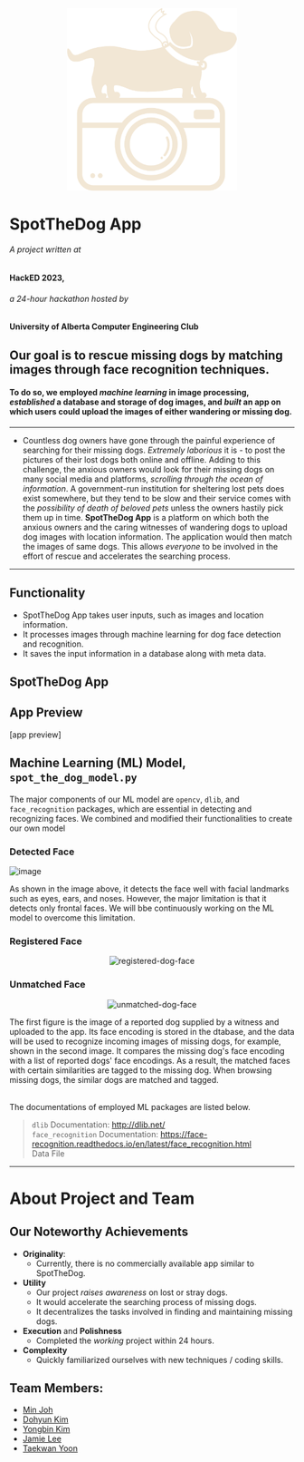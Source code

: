 <p align="center">
  <img src="./SpotTheDogApp/assets/logo.png" alt="Spot-the-Dog-logo" width="300" />
</p>

# SpotTheDog App
###### A project written at
#### HackED 2023,
###### a 24-hour hackathon hosted by
#### University of Alberta Computer Engineering Club

## Our goal is to rescue missing dogs by matching images through face recognition techniques. 
#### To do so, we employed _machine learning_ in image processing, _established_ a database and storage of dog images, and _built_ an app on which users could upload the images of either wandering or missing dog.
---
- Countless dog owners have gone through the painful experience of searching for their missing dogs. _Extremely laborious_ it is - to post the pictures of their lost dogs both online and offline. Adding to this challenge, the anxious owners would look for their missing dogs on many social media and platforms, _scrolling through the ocean of information_. A government-run institution for sheltering lost pets does exist somewhere, but they tend to be slow and their service comes with the _possibility of death of beloved pets_ unless the owners hastily pick them up in time. **SpotTheDog App** is a platform on which both the anxious owners and the caring witnesses of wandering dogs to upload dog images with location information. The application would then match the images of same dogs. This allows _everyone_ to be involved in the effort of rescue and accelerates the searching process.
---
## Functionality
- SpotTheDog App takes user inputs, such as images and location information.
- It processes images through machine learning for dog face detection and recognition.
- It saves the input information in a database along with meta data.

## SpotTheDog App

## App Preview
[app preview]

## Machine Learning (ML) Model, <code>spot_the_dog_model.py</code>
<p>
The major components of our ML model are <code>opencv</code>, <code>dlib</code>, and <code>face_recognition</code> packages, which are essential in detecting and recognizing faces. We combined and modified their functionalities to create our own model
</p>

### Detected Face
![image](https://user-images.githubusercontent.com/106040183/211198531-fa972f9e-3440-412e-a2a6-44b48aef62a0.png)

<p>
As shown in the image above, it detects the face well with facial landmarks such as eyes, ears, and noses. However, the major limitation is that it detects only frontal faces. We will bbe continuously working on the ML model to overcome this limitation.
</p>

### Registered Face
<p align="center">
  <img src="https://user-images.githubusercontent.com/106040183/211202627-0d77298e-f28c-418c-a623-5b0fbc864f1d.png" alt="registered-dog-face" width="300" />
</p>

### Unmatched Face
<p align="center">
  <img src="https://user-images.githubusercontent.com/106040183/211202635-382c98a2-b0d2-42be-b042-d43e401bfb7d.png" alt="unmatched-dog-face" width="300" />
</p>

<p>
The first figure is the image of a reported dog supplied by a witness and uploaded to the app. Its face encoding is stored in the dtabase, and the data will be used to recognize incoming images of missing dogs, for example, shown in the second image. It compares the missing dog's face encoding with a list of reported dogs' face encodings. As a result, the matched faces with certain similarities are tagged to the missing dog. When browsing missing dogs, the similar dogs are matched and tagged. <br><br>

The documentations of employed ML packages are listed below.
</p>

> <code>dlib</code> Documentation: http://dlib.net/ <br>
> <code>face_recognition</code> Documentation: https://face-recognition.readthedocs.io/en/latest/face_recognition.html <br>
> Data File <br>

---
# About Project and Team
## Our Noteworthy Achievements
- **Originality**:
    - Currently, there is no commercially available app similar to SpotTheDog.
- **Utility**
    - Our project _raises awareness_ on lost or stray dogs.
    - It would accelerate the searching process of missing dogs.
    - It decentralizes the tasks involved in finding and maintaining missing dogs.
- **Execution** and **Polishness**
    - Completed the _working_ project within 24 hours.
- **Complexity**
    - Quickly familiarized ourselves with new techniques / coding skills.

## Team Members:
* [Min Joh](https://github.com/CavityKingu)
* [Dohyun Kim](https://github.com/kdhminime)
* [Yongbin Kim](https://github.com/yongbin4) 
* [Jamie Lee](https://github.com/jamielee0629)
* [Taekwan Yoon](https://github.com/taekwan-yoon)

